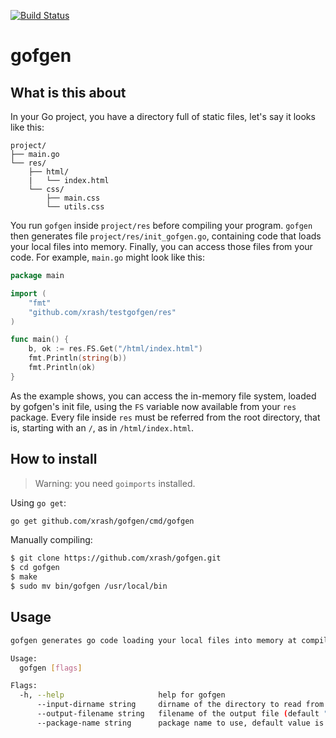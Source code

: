 [![Build Status](https://travis-ci.org/xrash/gofgen.svg?branch=master)](http://travis-ci.org/xrash/gofgen)

# gofgen

## What is this about

In your Go project, you have a directory full of static files, let's say it looks like this:

```
project/
├── main.go
└── res/
    ├── html/
    |   └── index.html
    └── css/
	    ├── main.css
		└── utils.css
```

You run `gofgen` inside `project/res` before compiling your program. `gofgen` then generates file `project/res/init_gofgen.go`, containing code that loads your local files into memory. Finally, you can access those files from your code. For example, `main.go` might look like this:

```go
package main

import (
	"fmt"
	"github.com/xrash/testgofgen/res"
)

func main() {
	b, ok := res.FS.Get("/html/index.html")
	fmt.Println(string(b))
	fmt.Println(ok)
}
```

As the example shows, you can access the in-memory file system, loaded by gofgen's init file, using the `FS` variable now available from your `res` package. Every file inside `res` must be referred from the root directory, that is, starting with an `/`, as in `/html/index.html`.

## How to install

> Warning: you need `goimports` installed.

Using `go get`:

```bash
go get github.com/xrash/gofgen/cmd/gofgen
```

Manually compiling:

```bash
$ git clone https://github.com/xrash/gofgen.git
$ cd gofgen
$ make
$ sudo mv bin/gofgen /usr/local/bin
```

## Usage

```bash
gofgen generates go code loading your local files into memory at compile time

Usage:
  gofgen [flags]

Flags:
  -h, --help                     help for gofgen
      --input-dirname string     dirname of the directory to read from (default ".")
      --output-filename string   filename of the output file (default "./init_gofgen.go")
      --package-name string      package name to use, default value is basename of input-dirname
```
